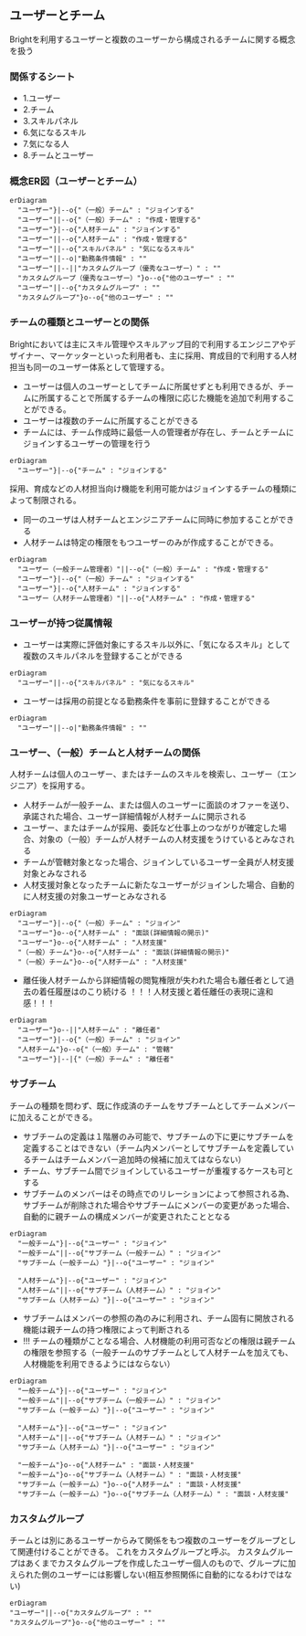 ## ユーザーとチーム

Brightを利用するユーザーと複数のユーザーから構成されるチームに関する概念を扱う

### 関係するシート

- 1.ユーザー
- 2.チーム
- 3.スキルパネル
- 6.気になるスキル
- 7.気になる人
- 8.チームとユーザー

### 概念ER図（ユーザーとチーム）

```mermaid
erDiagram
  "ユーザー"}|--o{"（一般）チーム" : "ジョインする"
  "ユーザー"||--o{"（一般）チーム" : "作成・管理する"
  "ユーザー"}|--o{"人材チーム" : "ジョインする"
  "ユーザー"||--o{"人材チーム" : "作成・管理する"
  "ユーザー"||--o{"スキルパネル" : "気になるスキル"
  "ユーザー"||--o|"勤務条件情報" : ""
  "ユーザー"||--||"カスタムグループ（優秀なユーザー）" : ""
  "カスタムグループ（優秀なユーザー）"}o--o{"他のユーザー" : ""
  "ユーザー"||--o{"カスタムグループ" : ""
  "カスタムグループ"}o--o{"他のユーザー" : ""
```


### チームの種類とユーザーとの関係

Brightにおいては主にスキル管理やスキルアップ目的で利用するエンジニアやデザイナー、マーケッターといった利用者も、主に採用、育成目的で利用する人材担当も同一のユーザー体系として管理する。

- ユーザーは個人のユーザーとしてチームに所属せずとも利用できるが、チームに所属することで所属するチームの権限に応じた機能を追加で利用することができる。
- ユーザーは複数のチームに所属することができる
- チームには、チーム作成時に最低一人の管理者が存在し、チームとチームにジョインするユーザーの管理を行う

```mermaid
erDiagram
  "ユーザー"}|--o{"チーム" : "ジョインする"
```

採用、育成などの人材担当向け機能を利用可能かはジョインするチームの種類によって制限される。

- 同一のユーザは人材チームとエンジニアチームに同時に参加することができる
- 人材チームは特定の権限をもつユーザーのみが作成することができる。

```mermaid
erDiagram
  "ユーザー（一般チーム管理者）"||--o{"（一般）チーム" : "作成・管理する"
  "ユーザー"}|--o{"（一般）チーム" : "ジョインする"
  "ユーザー"}|--o{"人材チーム" : "ジョインする"
  "ユーザー（人材チーム管理者）"||--o{"人材チーム" : "作成・管理する"
```

### ユーザーが持つ従属情報

- ユーザーは実際に評価対象にするスキル以外に、「気になるスキル」として複数のスキルパネルを登録することができる

```mermaid
erDiagram
  "ユーザー"||--o{"スキルパネル" : "気になるスキル"
```

- ユーザーは採用の前提となる勤務条件を事前に登録することができる

```mermaid
erDiagram
  "ユーザー"||--o|"勤務条件情報" : ""
```

### ユーザー、（一般）チームと人材チームの関係

人材チームは個人のユーザー、またはチームのスキルを検索し、ユーザー（エンジニア）を採用する。

- 人材チームが一般チーム、または個人のユーザーに面談のオファーを送り、承諾された場合、ユーザー詳細情報が人材チームに開示される
- ユーザー、またはチームが採用、委託など仕事上のつながりが確定した場合、対象の（一般）チームが人材チームの人材支援をうけているとみなされる
- チームが管轄対象となった場合、ジョインしているユーザー全員が人材支援対象とみなされる
- 人材支援対象となったチームに新たなユーザーがジョインした場合、自動的に人材支援の対象ユーザーとみなされる

```mermaid
erDiagram
  "ユーザー"}|--o{"（一般）チーム" : "ジョイン"
  "ユーザー"}o--o{"人材チーム" : "面談(詳細情報の開示)"
  "ユーザー"}o--o{"人材チーム" : "人材支援"
  "（一般）チーム"}o--o{"人材チーム" : "面談(詳細情報の開示)"
  "（一般）チーム"}o--o{"人材チーム" : "人材支援"
```

- 離任後人材チームから詳細情報の閲覧権限が失われた場合も離任者として過去の着任履歴はのこり続ける ！！！人材支援と着任離任の表現に違和感！！！

```mermaid
erDiagram
  "ユーザー"}o--||"人材チーム" : "離任者"
  "ユーザー"}|--o{"（一般）チーム" : "ジョイン"
  "人材チーム"}o--o{"（一般）チーム" : "管轄"
  "ユーザー"}|--|{"（一般）チーム" : "離任者"
```

### サブチーム

チームの種類を問わず、既に作成済のチームをサブチームとしてチームメンバーに加えることができる。

- サブチームの定義は１階層のみ可能で、サブチームの下に更にサブチームを定義することはできない（チーム内メンバーとしてサブチームを定義しているチームはチームメンバー追加時の候補に加えてはならない）
- チーム、サブチーム間でジョインしているユーザーが重複するケースも可とする
- サブチームのメンバーはその時点でのリレーションによって参照される為、サブチームが削除された場合やサブチームにメンバーの変更があった場合、自動的に親チームの構成メンバーが変更されたこととなる


```mermaid
erDiagram
  "一般チーム"}|--o{"ユーザー" : "ジョイン"
  "一般チーム"||--o{"サブチーム（一般チーム）" : "ジョイン"
  "サブチーム（一般チーム）"}|--o{"ユーザー" : "ジョイン"

  "人材チーム"}|--o{"ユーザー" : "ジョイン"
  "人材チーム"||--o{"サブチーム（人材チーム）" : "ジョイン"
  "サブチーム（人材チーム）"}|--o{"ユーザー" : "ジョイン"
```

- サブチームはメンバーの参照の為のみに利用され、チーム固有に開放される機能は親チームの持つ権限によって判断される
- !!! チームの種類がことなる場合、人材機能の利用可否などの権限は親チームの権限を参照する（一般チームのサブチームとして人材チームを加えても、人材機能を利用できるようにはならない）

```mermaid
erDiagram
  "一般チーム"}|--o{"ユーザー" : "ジョイン"
  "一般チーム"||--o{"サブチーム（一般チーム）" : "ジョイン"
  "サブチーム（一般チーム）"}|--o{"ユーザー" : "ジョイン"

  "人材チーム"}|--o{"ユーザー" : "ジョイン"
  "人材チーム"||--o{"サブチーム（人材チーム）" : "ジョイン"
  "サブチーム（人材チーム）"}|--o{"ユーザー" : "ジョイン"

  "一般チーム"}o--o{"人材チーム" : "面談・人材支援"
  "一般チーム"}o--o{"サブチーム（人材チーム）" : "面談・人材支援"
  "サブチーム（一般チーム）"}o--o{"人材チーム" : "面談・人材支援"
  "サブチーム（一般チーム）"}o--o{"サブチーム（人材チーム）" : "面談・人材支援"
```

### カスタムグループ

チームとは別にあるユーザーからみて関係をもつ複数のユーザーをグループとして関連付けることができる。
これをカスタムグループと呼ぶ。
カスタムグループはあくまでカスタムグループを作成したユーザー個人のもので、グループに加えられた側のユーザーには影響しない(相互参照関係に自動的になるわけではない)

```mermaid
erDiagram
"ユーザー"||--o{"カスタムグループ" : ""
"カスタムグループ"}o--o{"他のユーザー" : ""
```


